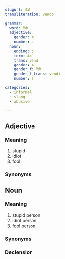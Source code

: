 ```yaml
---
slugurl: वेंडो
transliteration: vendo

grammar:
  word: वेंडो
  adjective:
    gender: m
    number: s
  noun:
    ending: o
    term: वेंड
    trans: vend
    gender: m
    gender_f: वेंडी
    gender_f_trans: vendi
    number: s

categories:
  - informal
  - slang
  - abusive

---
```


## Adjective

### Meaning

<word-meanings>

1. stupid
2. idiot
3. fool

</word-meanings>

### Synonyms

<word-synonyms :syns="['पागल', 'बुद्धू', 'नासमझ', 'नाहमझणो']"></word-synonyms>

## Noun

### Meaning

<word-meanings>

1. stupid person
2. idiot person
3. fool person

</word-meanings>

### Synonyms

<word-synonyms :syns="['पागल', 'बुद्धू', 'नासमझ', 'नाहमझणो']"></word-synonyms>

### Declension

<noun-decl :grammar="grammar"></noun-decl>

